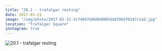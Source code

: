 ```yaml
---
title: "20.1 - trafalgar resting"
date: 2017-01-21
image: "/img/photo/2017-01-21-3cf4847dd60b8905ddd396df0247c1ad.jpg"
location: "Trafalgar Square"
instagram: true
---
```


![20.1 - trafalgar resting](/img/photo/2017-01-21-3cf4847dd60b8905ddd396df0247c1ad.jpg)
